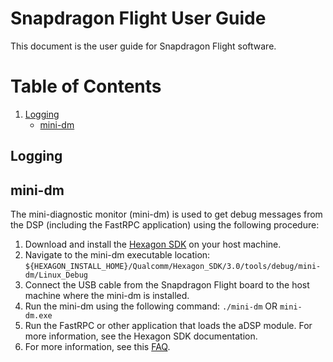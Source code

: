 # Snapdragon Flight User Guide
This document is the user guide for Snapdragon Flight software.

# Table of Contents
1. [Logging](#logging)
   - [mini-dm](#mini-dm)

## Logging
## mini-dm
The mini-diagnostic monitor (mini-dm) is used to get debug messages from the DSP (including the FastRPC application) using the following procedure:
1. Download and install  the [Hexagon SDK](https://developer.qualcomm.com/software/hexagon-dsp-sdk/tools) on your host machine.
2. Navigate to the mini-dm executable location:
``` ${HEXAGON_INSTALL_HOME}/Qualcomm/Hexagon_SDK/3.0/tools/debug/mini-dm/Linux_Debug ```
3. Connect the USB cable from the Snapdragon Flight board to the host machine where the mini-dm is installed.
4. Run the mini-dm using the following command: ``` ./mini-dm ``` OR ```mini-dm.exe```
5. Run the FastRPC or other application that loads the aDSP module. For more information, see the Hexagon SDK documentation.
6. For more information, see this [FAQ](https://developer.qualcomm.com/forum/qdn-forums/mobile-technologies/multimedia-optimization-hexagon-sdk/toolsinstallation/27111).
